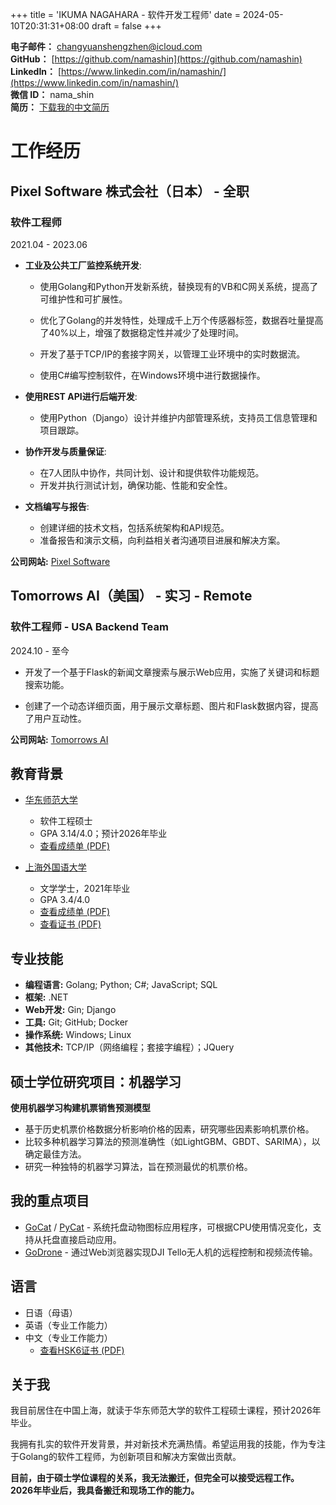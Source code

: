 +++
title = 'IKUMA NAGAHARA - 软件开发工程师'
date = 2024-05-10T20:31:31+08:00
draft = false
+++

**电子邮件：** [changyuanshengzhen@icloud.com](mailto:changyuanshengzhen@icloud.com)  
**GitHub：** [https://github.com/namashin](https://github.com/namashin)  
**LinkedIn：** [https://www.linkedin.com/in/namashin/](https://www.linkedin.com/in/namashin/)  
**微信 ID：** nama_shin  
**简历：** [下载我的中文简历](/resume/resume-ch.pdf)

# 工作经历

## Pixel Software 株式会社（日本） - 全职
### 软件工程师

2021.04 - 2023.06

- **工业及公共工厂监控系统开发**:
  - 使用Golang和Python开发新系统，替换现有的VB和C网关系统，提高了可维护性和可扩展性。

  - 优化了Golang的并发特性，处理成千上万个传感器标签，数据吞吐量提高了40%以上，增强了数据稳定性并减少了处理时间。

  - 开发了基于TCP/IP的套接字网关，以管理工业环境中的实时数据流。

  - 使用C#编写控制软件，在Windows环境中进行数据操作。

- **使用REST API进行后端开发**:
  - 使用Python（Django）设计并维护内部管理系统，支持员工信息管理和项目跟踪。

- **协作开发与质量保证**:
  - 在7人团队中协作，共同计划、设计和提供软件功能规范。
  - 开发并执行测试计划，确保功能、性能和安全性。

- **文档编写与报告**:
  - 创建详细的技术文档，包括系统架构和API规范。
  - 准备报告和演示文稿，向利益相关者沟通项目进展和解决方案。

**公司网站:** [Pixel Software](https://www.pixelsoft.co.jp/pc/index.html)

## Tomorrows AI（美国） - 实习 - Remote
### 软件工程师 - USA Backend Team

2024.10 - 至今

- 开发了一个基于Flask的新闻文章搜索与展示Web应用，实施了关键词和标题搜索功能。

- 创建了一个动态详细页面，用于展示文章标题、图片和Flask数据内容，提高了用户互动性。

**公司网站:** [Tomorrows AI](https://www.tomorrowsai.org/)

## 教育背景

- [华东师范大学](https://www.ecnu.edu.cn/)
  - 软件工程硕士
  - GPA 3.14/4.0；预计2026年毕业
  - [查看成绩单 (PDF)](/materials/transcript-master-en.pdf)

- [上海外国语大学](https://www.shisu.edu.cn/)
  - 文学学士，2021年毕业
  - GPA 3.4/4.0
  - [查看成绩单 (PDF)](/materials/transcript-bachelor-en.pdf)
  - [查看证书 (PDF)](/materials/certificate-bachelor.pdf)

## 专业技能

- **编程语言:** Golang; Python; C#; JavaScript; SQL
- **框架:** .NET
- **Web开发:** Gin; Django
- **工具:** Git; GitHub; Docker
- **操作系统:** Windows; Linux
- **其他技术:** TCP/IP（网络编程；套接字编程）；JQuery

## 硕士学位研究项目：机器学习
**使用机器学习构建机票销售预测模型**

- 基于历史机票价格数据分析影响价格的因素，研究哪些因素影响机票价格。
- 比较多种机器学习算法的预测准确性（如LightGBM、GBDT、SARIMA），以确定最佳方法。
- 研究一种独特的机器学习算法，旨在预测最优的机票价格。

## 我的重点项目

- [GoCat](https://github.com/namashin/GoCat) / [PyCat](https://github.com/namashin/PyCat) - 系统托盘动物图标应用程序，可根据CPU使用情况变化，支持从托盘直接启动应用。
- [GoDrone](https://github.com/namashin/GoDrone) - 通过Web浏览器实现DJI Tello无人机的远程控制和视频流传输。

## 语言

- 日语（母语）
- 英语（专业工作能力）
- 中文（专业工作能力）
  - [查看HSK6证书 (PDF)](/materials/hsk6_certificate.pdf)

## 关于我

我目前居住在中国上海，就读于华东师范大学的软件工程硕士课程，预计2026年毕业。

我拥有扎实的软件开发背景，并对新技术充满热情。希望运用我的技能，作为专注于Golang的软件工程师，为创新项目和解决方案做出贡献。

**目前，由于硕士学位课程的关系，我无法搬迁，但完全可以接受远程工作。**  
**2026年毕业后，我具备搬迁和现场工作的能力。**